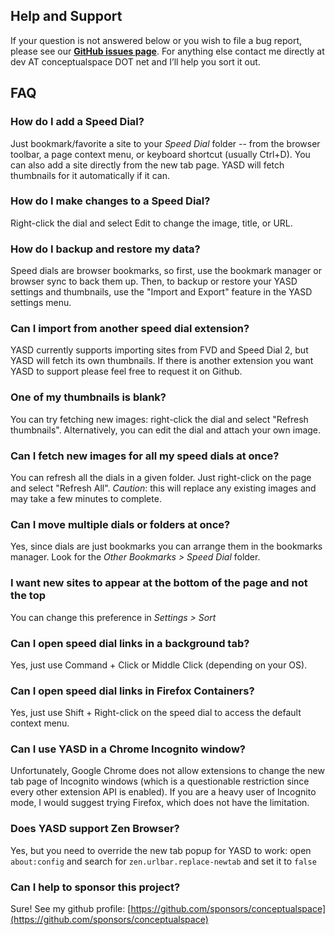 ## Help and Support

If your question is not answered below or you wish to file a bug report, please see our **[GitHub issues page](https://github.com/conceptualspace/yet-another-speed-dial/issues)**. For anything else contact me directly at dev AT conceptualspace DOT net and I’ll help you sort it out.

## FAQ

### How do I add a Speed Dial?
Just bookmark/favorite a site to your *Speed Dial* folder -- from the browser toolbar, a page context menu, or keyboard shortcut (usually Ctrl+D). You can also add a site directly from the new tab page. YASD will fetch thumbnails for it automatically if it can.

### How do I make changes to a Speed Dial?
Right-click the dial and select Edit to change the image, title, or URL.

### How do I backup and restore my data?
Speed dials are browser bookmarks, so first, use the bookmark manager or browser sync to back them up. Then, to backup or restore your YASD settings and thumbnails, use the "Import and Export" feature in the YASD settings menu.

### Can I import from another speed dial extension?
YASD currently supports importing sites from FVD and Speed Dial 2, but YASD will fetch its own thumbnails. If there is another extension you want YASD to support please feel free to request it on Github.

### One of my thumbnails is blank?
You can try fetching new images: right-click the dial and select "Refresh thumbnails". Alternatively, you can edit the dial and attach your own image.

### Can I fetch new images for all my speed dials at once?
You can refresh all the dials in a given folder. Just right-click on the page and select "Refresh All". *Caution*: this will replace any existing images and may take a few minutes to complete.

### Can I move multiple dials or folders at once?
Yes, since dials are just bookmarks you can arrange them in the bookmarks manager. Look for the *Other Bookmarks > Speed Dial* folder.

### I want new sites to appear at the bottom of the page and not the top
You can change this preference in *Settings > Sort*

### Can I open speed dial links in a background tab?
Yes, just use Command + Click or Middle Click (depending on your OS).

### Can I open speed dial links in Firefox Containers?
Yes, just use Shift + Right-click on the speed dial to access the default context menu.

### Can I use YASD in a Chrome Incognito window?
Unfortunately, Google Chrome does not allow extensions to change the new tab page of Incognito windows (which is a questionable restriction since every other extension API is enabled). If you are a heavy user of Incognito mode, I would suggest trying Firefox, which does not have the limitation.

### Does YASD support Zen Browser?
Yes, but you need to override the new tab popup for YASD to work: open `about:config` and search for `zen.urlbar.replace-newtab` and set it to `false`

### Can I help to sponsor this project?
Sure! See my github profile: [https://github.com/sponsors/conceptualspace](https://github.com/sponsors/conceptualspace)

